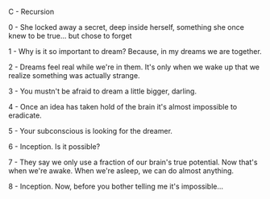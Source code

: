 C - Recursion

0 - She locked away a secret, deep inside herself, something she once knew to be true... but chose to forget

1 - Why is it so important to dream? Because, in my dreams we are together.

2 - Dreams feel real while we're in them. It's only when we wake up that we realize something was actually strange.

3 - You mustn't be afraid to dream a little bigger, darling.

4 - Once an idea has taken hold of the brain it's almost impossible to eradicate.

5 - Your subconscious is looking for the dreamer.

6 - Inception. Is it possible?

7 - They say we only use a fraction of our brain's true potential. Now that's when we're awake. When we're asleep, we can do almost anything.

8 - Inception. Now, before you bother telling me it's impossible...
 
